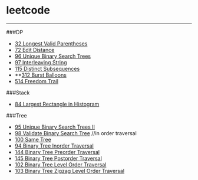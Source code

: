 # leetcode

***
###DP
  * [32 Longest Valid Parentheses](32/solution.cpp)
  * [72 Edit Distance](72/solution.cpp)
  * [96 Unique Binary Search Trees](96/solution.cpp)
  * [97 Interleaving String](97/solution.cpp)
  * [115 Distinct Subsequences](115/solution.cpp)
  * **[312 Burst Balloons](312/solution.cpp)
  * [514 Freedom Trail](514/solution.cpp)

###Stack
  * [84 Largest Rectangle in Histogram](84/solution.cpp)

###Tree
  * [95 Unique Binary Search Trees II](95/solution.cpp)
  * [98 Validate Binary Search Tree](98/solution.cpp)   //in order traversal
  * [100 Same Tree](100/solution.cpp)
  * [94 Binary Tree Inorder Traversal](100/solution.cpp)
  * [144 Binary Tree Preorder Traversal](144/solution.cpp)
  * [145 Binary Tree Postorder Traversal](145/solution.cpp)
  * [102 Binary Tree Level Order Traversal](102)
  * [103 Binary Tree Zigzag Level Order Traversal](103/solution.cpp)
